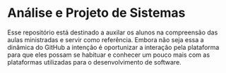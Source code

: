 # Análise e Projeto de Sistemas
Esse repositório está destinado a auxilar os alunos na compreensão das aulas ministradas e servir como referência. Embora não seja essa a dinâmica do GitHub a intenção é oportunizar a interação pela plataforma para que eles possam se habituar e conhecer um pouco mais com as plataformas utilizadas para o desenvolvimento de software.
